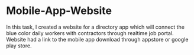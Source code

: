 # Mobile-App-Website
In this task, I created a website for a directory app which will connect the blue color daily workers with contractors through realtime job portal. Website had a link to the mobile app download through appstore or google play store. 
